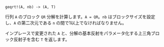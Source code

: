 ```
geqrt!(A, nb) -> (A, T)
```

行列 `A` のブロック `QR` 分解を計算します。`A = QR`。`nb` はブロックサイズを設定し、`A` の第二次元である `n` の間で1以上でなければなりません。

インプレースで変更された `A` と、分解の基本反射をパラメータ化する上三角ブロック反射子を含む `T` を返します。
